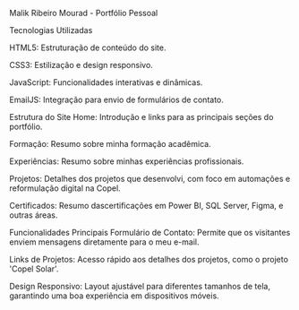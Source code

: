 Malik Ribeiro Mourad - Portfólio Pessoal


Tecnologias Utilizadas

HTML5: Estruturação de conteúdo do site. 

CSS3: Estilização e design responsivo.

JavaScript: Funcionalidades interativas e dinâmicas.

EmailJS: Integração para envio de formulários de contato.


Estrutura do Site
Home: Introdução e links para as principais seções do portfólio.

Formação: Resumo sobre minha formação acadêmica.

Experiências: Resumo sobre minhas experiências profissionais.

Projetos: Detalhes dos projetos que desenvolvi, com foco em automações e reformulação digital na Copel.

Certificados: Resumo dascertificações em Power BI, SQL Server, Figma, e outras áreas.


Funcionalidades Principais
Formulário de Contato: Permite que os visitantes enviem mensagens diretamente para o meu e-mail.

Links de Projetos: Acesso rápido aos detalhes dos projetos, como o projeto 'Copel Solar'.

Design Responsivo: Layout ajustável para diferentes tamanhos de tela, garantindo uma boa experiência em dispositivos móveis.

